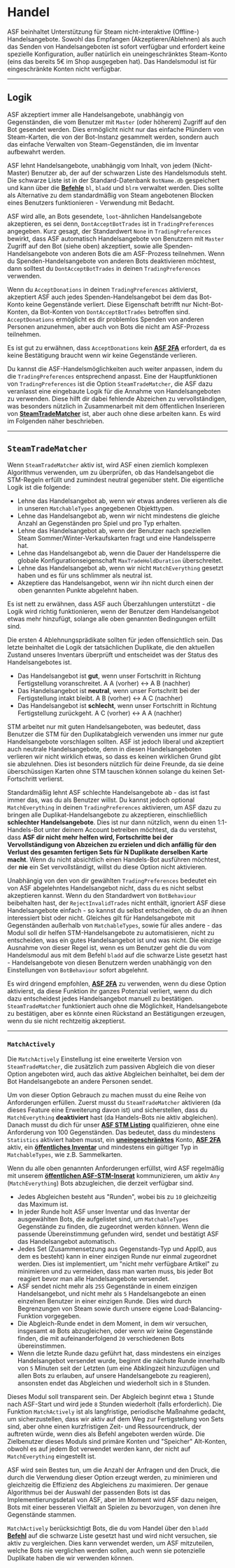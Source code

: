 # Handel

ASF beinhaltet Unterstützung für Steam nicht-interaktive (Offline-) Handelsangebote. Sowohl das Empfangen (Akzeptieren/Ablehnen) als auch das Senden von Handelsangeboten ist sofort verfügbar und erfordert keine spezielle Konfiguration, außer natürlich ein uneingeschränktes Steam-Konto (eins das bereits 5€ im Shop ausgegeben hat). Das Handelsmodul ist für eingeschränkte Konten nicht verfügbar.

* * *

## Logik

ASF akzeptiert immer alle Handelsangebote, unabhängig von Gegenständen, die vom Benutzer mit `Master` (oder höherem) Zugriff auf den Bot gesendet werden. Dies ermöglicht nicht nur das einfache Plündern von Steam-Karten, die von der Bot-Instanz gesammelt werden, sondern auch das einfache Verwalten von Steam-Gegenständen, die im Inventar aufbewahrt werden.

ASF lehnt Handelsangebote, unabhängig vom Inhalt, von jedem (Nicht-Master) Benutzer ab, der auf der schwarzen Liste des Handelsmoduls steht. Die schwarze Liste ist in der Standard-Datenbank `BotName.db` gespeichert und kann über die **[Befehle](https://github.com/JustArchiNET/ArchiSteamFarm/wiki/Commands-de-DE)** `bl`, `bladd` und `blrm` verwaltet werden. Dies sollte als Alternative zu dem standardmäßig von Steam angebotenen Blocken eines Benutzers funktionieren - Verwendung mit Bedacht.

ASF wird alle, an Bots gesendete, `loot`-ähnlichen Handelsangebote akzeptieren, es sei denn, `DontAcceptBotTrades` ist in `TradingPreferences` angegeben. Kurz gesagt, der Standardwert `None` in `TradingPreferences` bewirkt, dass ASF automatisch Handelsangebote von Benutzern mit `Master` Zugriff auf den Bot (siehe oben) akzeptiert, sowie alle Spenden-Handelsangebote von anderen Bots die am ASF-Prozess teilnehmen. Wenn du Spenden-Handelsangebote von anderen Bots deaktivieren möchtest, dann solltest du `DontAcceptBotTrades` in deinen `TradingPreferences` verwenden.

Wenn du `AcceptDonations` in deinen `TradingPreferences` aktivierst, akzeptiert ASF auch jedes Spenden-Handelsangebot bei dem das Bot-Konto keine Gegenstände verliert. Diese Eigenschaft betrifft nur Nicht-Bot-Konten, da Bot-Konten von `DontAcceptBotTrades` betroffen sind. `AcceptDonations` ermöglicht es dir problemlos Spenden von anderen Personen anzunehmen, aber auch von Bots die nicht am ASF-Prozess teilnehmen.

Es ist gut zu erwähnen, dass `AcceptDonations` kein **[ASF 2FA](https://github.com/JustArchiNET/ArchiSteamFarm/wiki/Two-factor-authentication-de-DE)** erfordert, da es keine Bestätigung braucht wenn wir keine Gegenstände verlieren.

Du kannst die ASF-Handelsmöglichkeiten auch weiter anpassen, indem du die `TradingPreferences` entsprechend anpasst. Eine der Hauptfunktionen von `TradingPreferences` ist die Option `SteamTradeMatcher`, die ASF dazu veranlasst eine eingebaute Logik für die Annahme von Handelsangeboten zu verwenden. Diese hilft dir dabei fehlende Abzeichen zu vervollständigen, was besonders nützlich in Zusammenarbeit mit dem öffentlichen Inserieren von **[SteamTradeMatcher](https://www.steamtradematcher.com)** ist, aber auch ohne diese arbeiten kann. Es wird im Folgenden näher beschrieben.

* * *

## `SteamTradeMatcher`

Wenn `SteamTradeMatcher` aktiv ist, wird ASF einen ziemlich komplexen Algorithmus verwenden, um zu überprüfen, ob das Handelsangebot die STM-Regeln erfüllt und zumindest neutral gegenüber steht. Die eigentliche Logik ist die folgende:

- Lehne das Handelsangebot ab, wenn wir etwas anderes verlieren als die in unseren `MatchableTypes` angegebenen Objekttypen.
- Lehne das Handelsangebot ab, wenn wir nicht mindestens die gleiche Anzahl an Gegenständen pro Spiel und pro Typ erhalten.
- Lehne das Handelsangebot ab, wenn der Benutzer nach speziellen Steam Sommer/Winter-Verkaufskarten fragt und eine Handelssperre hat.
- Lehne das Handelsangebot ab, wenn die Dauer der Handelssperre die globale Konfigurationseigenschaft `MaxTradeHoldDuration` überschreitet.
- Lehne das Handelsangebot ab, wenn wir nicht `MatchEverything` gesetzt haben und es für uns schlimmer als neutral ist.
- Akzeptiere das Handelsangebot, wenn wir ihn nicht durch einen der oben genannten Punkte abgelehnt haben.

Es ist nett zu erwähnen, dass ASF auch Überzahlungen unterstützt - die Logik wird richtig funktionieren, wenn der Benutzer dem Handelsangebot etwas mehr hinzufügt, solange alle oben genannten Bedingungen erfüllt sind.

Die ersten 4 Ablehnungsprädikate sollten für jeden offensichtlich sein. Das letzte beinhaltet die Logik der tatsächlichen Duplikate, die den aktuellen Zustand unseres Inventars überprüft und entscheidet was der Status des Handelsangebotes ist.

- Das Handelsangebot ist **gut**, wenn unser Fortschritt in Richtung Fertigstellung voranschreitet. A A (vorher) <-> A B (nachher)
- Das Handelsangebot ist **neutral**, wenn unser Fortschritt bei der Fertigstellung intakt bleibt. A B (vorher) <-> A C (nachher)
- Das Handelsangebot ist **schlecht**, wenn unser Fortschritt in Richtung Fertigstellung zurückgeht. A C (vorher) <-> A A (nachher)

STM arbeitet nur mit guten Handelsangeboten, was bedeutet, dass Benutzer die STM für den Duplikatabgleich verwenden uns immer nur gute Handelsangebote vorschlagen sollten. ASF ist jedoch liberal und akzeptiert auch neutrale Handelsangebote, denn in diesen Handelsangeboten verlieren wir nicht wirklich etwas, so dass es keinen wirklichen Grund gibt sie abzulehnen. Dies ist besonders nützlich für deine Freunde, da sie deine überschüssigen Karten ohne STM tauschen können solange du keinen Set-Fortschritt verlierst.

Standardmäßig lehnt ASF schlechte Handelsangebote ab - das ist fast immer das, was du als Benutzer willst. Du kannst jedoch optional `MatchEverything` in deinen `TradingPreferences` aktivieren, um ASF dazu zu bringen alle Duplikat-Handelsangebote zu akzeptieren, einschließlich **schlechter Handelsangebote**. Dies ist nur dann nützlich, wenn du einen 1:1-Handels-Bot unter deinem Account betreiben möchtest, da du verstehst, dass **ASF dir nicht mehr helfen wird, Fortschritte bei der Vervollständigung von Abzeichen zu erzielen und dich anfällig für den Verlust des gesamten fertigen Sets für N Duplikate derselben Karte macht**. Wenn du nicht absichtlich einen Handels-Bot ausführen möchtest, der **nie** ein Set vervollständigt, willst du diese Option nicht aktivieren.

Unabhängig von den von dir gewählten `TradingPreferences` bedeutet ein von ASF abgelehntes Handelsangebot nicht, dass du es nicht selbst akzeptieren kannst. Wenn du den Standardwert von `BotBehaviour` beibehalten hast, der `RejectInvalidTrades` nicht enthält, ignoriert ASF diese Handelsangebote einfach - so kannst du selbst entscheiden, ob du an ihnen interessiert bist oder nicht. Gleiches gilt für Handelsangebote mit Gegenständen außerhalb von `MatchableTypes`, sowie für alles andere - das Modul soll dir helfen STM-Handelsangebote zu automatisieren, nicht zu entscheiden, was ein gutes Handelsangebot ist und was nicht. Die einzige Ausnahme von dieser Regel ist, wenn es um Benutzer geht die du vom Handelsmodul aus mit dem Befehl `bladd` auf die schwarze Liste gesetzt hast - Handelsangebote von diesen Benutzern werden unabhängig von den Einstellungen von `BotBehaviour` sofort abgelehnt.

Es wird dringend empfohlen, **[ASF 2FA](https://github.com/JustArchiNET/ArchiSteamFarm/wiki/Two-factor-authentication-de-DE)** zu verwenden, wenn du diese Option aktivierst, da diese Funktion ihr ganzes Potenzial verliert, wenn du dich dazu entscheidest jedes Handelsangebot manuell zu bestätigen. `SteamTradeMatcher` funktioniert auch ohne die Möglichkeit, Handelsangebote zu bestätigen, aber es könnte einen Rückstand an Bestätigungen erzeugen, wenn du sie nicht rechtzeitig akzeptierst.

* * *

### `MatchActively`

Die `MatchActively` Einstellung ist eine erweiterte Version von `SteamTradeMatcher`, die zusätzlich zum passiven Abgleich die von dieser Option angeboten wird, auch das aktive Abgleichen beinhaltet, bei dem der Bot Handelsangebote an andere Personen sendet.

Um von dieser Option Gebrauch zu machen musst du eine Reihe von Anforderungen erfüllen. Zuerst musst du `SteamTradeMatcher` aktivieren (da dieses Feature eine Erweiterung davon ist) und sicherstellen, dass du `MatchEverything` **deaktiviert** hast (da Handels-Bots nie aktiv abgleichen). Danach musst du dich für unser **[ASF STM Listing](https://github.com/JustArchiNET/ArchiSteamFarm/wiki/Statistics-de-DE#aktuelle-datenschutzerkl%C3%A4rung)** qualifizieren, ohne eine Anforderung von 100 Gegenständen. Das bedeutet, dass du mindestens `Statistics` aktiviert haben musst, ein **[uneingeschränktes](https://support.steampowered.com/kb_article.php?ref=3330-IAGK-7663)** Konto, **[ASF 2FA](https://github.com/JustArchiNET/ArchiSteamFarm/wiki/Two-factor-authentication-de-DE#asf-2fa)** aktiv, ein **[öffentliches Inventar](https://steamcommunity.com/my/edit/settings)** und mindestens ein gültiger Typ in `MatchableTypes`, wie z.B. Sammelkarten.

Wenn du alle oben genannten Anforderungen erfüllst, wird ASF regelmäßig mit unserem **[öffentlichen ASF-STM-Inserat](https://github.com/JustArchiNET/ArchiSteamFarm/wiki/Statistics-de-DE#%C3%96ffentliches-asf-stm-inserat)** kommunizieren, um aktiv `Any` (`MatchEverything`) Bots abzugleichen, die derzeit verfügbar sind.

- Jedes Abgleichen besteht aus "Runden", wobei bis zu `10` gleichzeitig das Maximum ist.
- In jeder Runde holt ASF unser Inventar und das Inventar der ausgewählten Bots, die aufgelistet sind, um `MatchableTypes` Gegenstände zu finden, die zugeordnet werden können. Wenn die passende Übereinstimmung gefunden wird, sendet und bestätigt ASF das Handelsangebot automatisch.
- Jedes Set (Zusammensetzung aus Gegenstands-Typ und AppID, aus dem es besteht) kann in einer einzigen Runde nur einmal zugeordnet werden. Dies ist implementiert, um "nicht mehr verfügbare Artikel" zu minimieren und zu vermeiden, dass man warten muss, bis jeder Bot reagiert bevor man alle Handelsangebote versendet.
- ASF sendet nicht mehr als `255` Gegenstände in einem einzigen Handelsangebot, und nicht mehr als `5` Handelsangebote an einen einzelnen Benutzer in einer einzigen Runde. Dies wird durch Begrenzungen von Steam sowie durch unsere eigene Load-Balancing-Funktion vorgegeben.
- Die Abgleich-Runde endet in dem Moment, in dem wir versuchen, insgesamt `40` Bots abzugleichen, oder wenn wir keine Gegenstände finden, die mit aufeinanderfolgend `20` verschiedenen Bots übereinstimmen.
- Wenn die letzte Runde dazu geführt hat, dass mindestens ein einziges Handelsangebot versendet wurde, beginnt die nächste Runde innerhalb von `5` Minuten seit der Letzten (um eine Abklingzeit hinzuzufügen und allen Bots zu erlauben, auf unsere Handelsangebote zu reagieren), ansonsten endet das Abgleichen und wiederholt sich in `8` Stunden.

Dieses Modul soll transparent sein. Der Abgleich beginnt etwa `1` Stunde nach ASF-Start und wird jede `8` Stunden wiederholt (falls erforderlich). Die Funktion `MatchActively` ist als langfristige, periodische Maßnahme gedacht, um sicherzustellen, dass wir aktiv auf dem Weg zur Fertigstellung von Sets sind, aber ohne einen kurzfristigen Zeit- und Ressourcendruck, der auftreten würde, wenn dies als Befehl angeboten werden würde. Die Zielbenutzer dieses Moduls sind primäre Konten und "Speicher" Alt-Konten, obwohl es auf jedem Bot verwendet werden kann, der nicht auf `MatchEverything` eingestellt ist.

ASF wird sein Bestes tun, um die Anzahl der Anfragen und den Druck, die durch die Verwendung dieser Option erzeugt werden, zu minimieren und gleichzeitig die Effizienz des Abgleichens zu maximieren. Der genaue Algorithmus bei der Auswahl der passenden Bots ist das Implementierungsdetail von ASF, aber im Moment wird ASF dazu neigen, Bots mit einer besseren Vielfalt an Spielen zu bevorzugen, von denen ihre Gegenstände stammen.

`MatchActively` berücksichtigt Bots, die du vom Handel über den `bladd` **[Befehl](https://github.com/JustArchiNET/ArchiSteamFarm/wiki/Commands-de-DE)** auf die schwarze Liste gesetzt hast und wird nicht versuchen, sie aktiv zu vergleichen. Dies kann verwendet werden, um ASF mitzuteilen, welche Bots nie verglichen werden sollen, auch wenn sie potenzielle Duplikate haben die wir verwenden können.